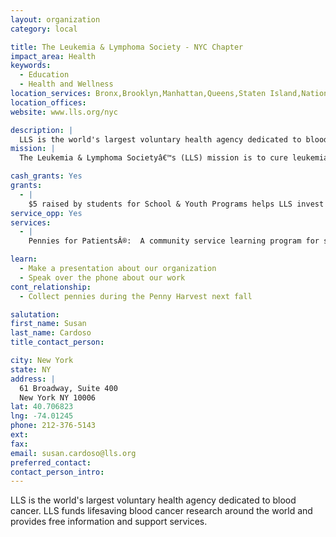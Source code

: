 ```yaml
---
layout: organization
category: local

title: The Leukemia & Lymphoma Society - NYC Chapter
impact_area: Health
keywords: 
  - Education
  - Health and Wellness
location_services: Bronx,Brooklyn,Manhattan,Queens,Staten Island,Nationwide (US),
location_offices: 
website: www.lls.org/nyc

description: |
  LLS is the world's largest voluntary health agency dedicated to blood cancer. LLS funds lifesaving blood cancer research around the world and provides free information and support services.  
mission: |
  The Leukemia & Lymphoma Societyâ€™s (LLS) mission is to cure leukemia, lymphoma, Hodgkinâ€™s disease and myeloma, and improve the quality of life of patients and their families.  

cash_grants: Yes
grants: 
  - |
    $5 raised by students for School & Youth Programs helps LLS invest in cures for kids with blood cancers.   $10 helps an LLS-funded researcher to grow cells in a lab for a week, to understand how well a new blood cancer therapy might work.  $70 allows one patient to participate in an LLS telephone/web education program which features medical experts who provide the latest disease and treatment information.  $75 covers the cost of one tissue typing test that is used to become a bone marrow donor.  $150 helps fund general lab supplies for one week to help LLS-funded researchers conduct laboratory work needed to make life-saving blood cancer treatments possible.  $200 supports a research fellow for a day.     $300 provides support for one week for LLS clinical specialists to identify eligible patients for important clinical trials to advance new, lifesaving therapies for blood cancers.   $300 funds one week of important one-on-one and group support for families dealing with the challenges of blood cancer treatment.  $750 funds targeted whole exome sequencing in 1 patient to discover common mutations in genes known to be important in blood cancers.    $900 allows LLS researchers to isolate T cells from a patientâ€™s blood to be used in a promising experimental immunotherapy clinical trial.  
service_opp: Yes
services: 
  - |
    Pennies for PatientsÂ®:  A community service learning program for students, grades K-12, in which they collect funds, starting with their own spare change, to support the research & patient services programs of LLS.   How it Works: Students collect over an approximate three week period during the Fall & Spring months. Change is collected and/or online donations are made from friends, family and school fundraisers in honor of local student blood cancer patients and survivors.     We Make it Easy: LLS provides all the materials a school needs to run the program, including lesson plans, Dear Parent Letters, classroom and individual collection boxes, and educational DVDs. Additionally, many schools choose to implement educational activities provided by LLS, including kickoff assemblies and fundraising planning meetings.    

learn: 
  - Make a presentation about our organization
  - Speak over the phone about our work
cont_relationship: 
  - Collect pennies during the Penny Harvest next fall

salutation: 
first_name: Susan
last_name: Cardoso
title_contact_person: 

city: New York
state: NY
address: |
  61 Broadway, Suite 400  
  New York NY 10006
lat: 40.706823
lng: -74.01245
phone: 212-376-5143
ext: 
fax: 
email: susan.cardoso@lls.org
preferred_contact: 
contact_person_intro: 
---
```

LLS is the world's largest voluntary health agency dedicated to blood cancer. LLS funds lifesaving blood cancer research around the world and provides free information and support services.  